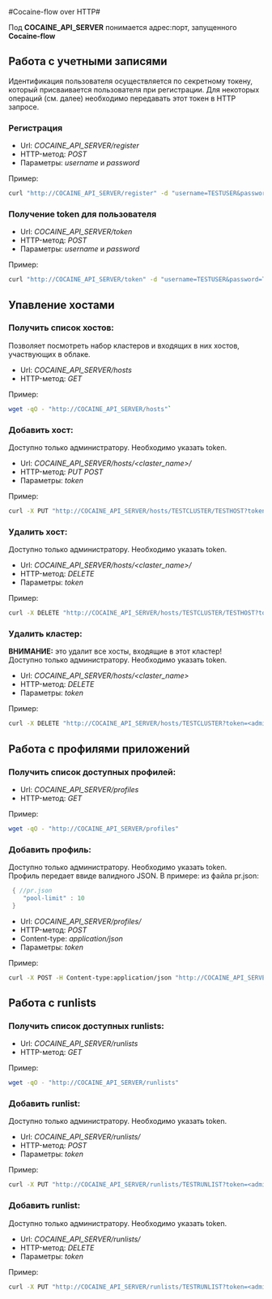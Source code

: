 #Cocaine-flow over HTTP#

Под **COCAINE_API_SERVER** понимается адрес:порт, запущенного **Cocaine-flow**

## Работа с учетными записями ##
Идентификация пользователя осуществляется по секретному токену, который присваивается пользователя при регистрации. 
Для некоторых операций (см. далее) необходимо передавать этот токен в HTTP запросе.

### Регистрация
 
  + Url: *COCAINE_API_SERVER/register*
  + HTTP-метод: *POST*
  + Параметры: *username* и *password*  

Пример:
```bash
curl "http://COCAINE_API_SERVER/register" -d "username=TESTUSER&password=TEST"`
```

### Получение token для пользователя

  + Url: *COCAINE_API_SERVER/token*
  + HTTP-метод: *POST*
  + Параметры: *username* и *password*

Пример:  
```bash
curl "http://COCAINE_API_SERVER/token" -d "username=TESTUSER&password=TEST"`
```

## Упавление хостами

### Получить список хостов:
Позволяет посмотреть набор кластеров и входящих в них хостов, участвующих в облаке.

  + Url: *COCAINE_API_SERVER/hosts*
  + HTTP-метод: *GET*

Пример:
```bash
wget -qO - "http://COCAINE_API_SERVER/hosts"`
```

### Добавить хост:
Доступно только администратору. Необходимо указать token.
  + Url: *COCAINE_API_SERVER/hosts/<claster_name>/<hostname>*
  + HTTP-метод: *PUT* *POST*
  + Параметры: *token*

Пример:
```bash
curl -X PUT "http://COCAINE_API_SERVER/hosts/TESTCLUSTER/TESTHOST?token=<admin's-token>"`
```

### Удалить хост:
Доступно только администратору. Необходимо указать token.
  + Url: *COCAINE_API_SERVER/hosts/<claster_name>/<hostname>*
  + HTTP-метод: *DELETE*
  + Параметры: *token*

Пример:
```bash
curl -X DELETE "http://COCAINE_API_SERVER/hosts/TESTCLUSTER/TESTHOST?token=<admin's-token>"`
```

### Удалить кластер:
**ВНИМАНИЕ:** это удалит все хосты, входящие в этот кластер!  
Доступно только администратору. Необходимо указать token.

  + Url: *COCAINE_API_SERVER/hosts/<claster_name>*
  + HTTP-метод: *DELETE*
  + Параметры: *token*

Пример:
```bash
curl -X DELETE "http://COCAINE_API_SERVER/hosts/TESTCLUSTER?token=<admin's-token>"`
```

## Работа с профилями приложений

### Получить список доступных профилей:
  + Url: *COCAINE_API_SERVER/profiles*
  + HTTP-метод: *GET*

Пример:  
```bash
wget -qO - "http://COCAINE_API_SERVER/profiles"
```
 
### Добавить профиль:
Доступно только администратору. Необходимо указать token.  
Профиль передает ввиде валидного JSON. В примере: из файла pr.json:
```java
 { //pr.json
    "pool-limit" : 10 
 }
```
  + Url: *COCAINE_API_SERVER/profiles/<profile-name>*
  + HTTP-метод: *POST*
  + Content-type: *application/json*
  + Параметры: *token*

Пример:
```bash
curl -X POST -H Content-type:application/json "http://COCAINE_API_SERVER/profiles/testprofile?token=<admin's-token>" --data @pr.json
```

## Работа с runlists

### Получить список доступных runlists:
  + Url: *COCAINE_API_SERVER/runlists*
  + HTTP-метод: *GET*

Пример:  
```bash
wget -qO - "http://COCAINE_API_SERVER/runlists"
```

### Добавить runlist:
Доступно только администратору. Необходимо указать token.
  + Url: *COCAINE_API_SERVER/runlists/<runlist-name>*
  + HTTP-метод: *POST*
  + Параметры: *token*

Пример:
```bash
curl -X PUT "http://COCAINE_API_SERVER/runlists/TESTRUNLIST?token=<admin's-token>"`
```

### Добавить runlist:
Доступно только администратору. Необходимо указать token.
  + Url: *COCAINE_API_SERVER/runlists/<runlist-name>*
  + HTTP-метод: *DELETE*
  + Параметры: *token*

Пример:
```bash
curl -X PUT "http://COCAINE_API_SERVER/runlists/TESTRUNLIST?token=<admin's-token>"`
```
